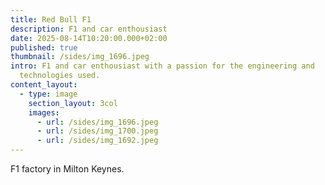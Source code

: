 ```yaml
---
title: Red Bull F1
description: F1 and car enthousiast
date: 2025-08-14T10:20:00.000+02:00
published: true
thumbnail: /sides/img_1696.jpeg
intro: F1 and car enthousiast with a passion for the engineering and
  technologies used.
content_layout:
  - type: image
    section_layout: 3col
    images:
      - url: /sides/img_1696.jpeg
      - url: /sides/img_1700.jpeg
      - url: /sides/img_1692.jpeg
---
```

F1 factory in Milton Keynes.
